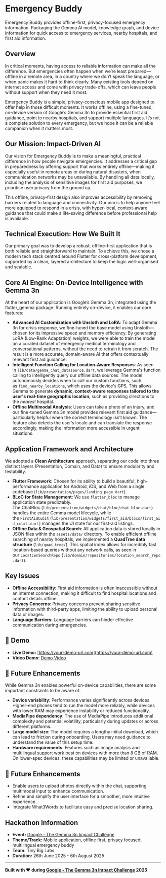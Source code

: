 # Emergency Buddy
Emergency Buddy provides offline-first, privacy-focused emergency information. Packaging the Gemma AI model, knowledge graph, and device information for quick access to emergency services, nearby hospitals, and first aid information.

## Overview
In critical moments, having access to reliable information can make all the difference. But emergencies often happen when we’re least prepared—offline in a remote area, in a country where we don’t speak the language, or when panic makes it hard to think clearly. Many existing tools depend on internet access and come with privacy trade-offs, which can leave people without support when they need it most.

Emergency Buddy is a simple, privacy-conscious mobile app designed to offer help in those difficult moments. It works offline, using a fine-tuned, on-device version of Google’s Gemma 3n to provide essential first aid guidance, point to nearby hospitals, and support multiple languages. It’s not a complete solution to every emergency, but we hope it can be a reliable companion when it matters most.

## Our Mission: Impact-Driven AI
Our vision for Emergency Buddy is to make a meaningful, practical difference in how people navigate emergencies. It addresses a critical gap in preparedness by offering support that works entirely offline—making it especially useful in remote areas or during natural disasters, when communication networks may be unavailable. By handling all data locally, including the analysis of sensitive images for first aid purposes, we prioritise user privacy from the ground up.

This offline, privacy-first design also improves accessibility by removing barriers related to language and connectivity. Our aim is to help anyone feel more equipped to respond in a crisis, with hyper-local, context-aware guidance that could make a life-saving difference before professional help is available.

## Technical Execution: How We Built It
Our primary goal was to develop a robust, offline-first application that is both reliable and straightforward to maintain. To achieve this, we chose a modern tech stack centred around Flutter for cross-platform development, supported by a clean, layered architecture to keep the logic well-organised and scalable.

## Core AI Engine: On-Device Intelligence with Gemma 3n
At the heart of our application is Google’s Gemma 3n, integrated using the flutter_gemma package. Running entirely on-device, it enables our core features:

- **Advanced AI Customization with Unsloth and LoRA**: To adapt Gemma 3n for crisis response, we fine-tuned the base model using Unsloth—chosen for its impressive speed and memory efficiency. By generating LoRA (Low-Rank Adaptation) weights, we were able to train the model on a curated dataset of emergency medical terminology and conversational patterns, without the need to retrain it from scratch. The result is a more accurate, domain-aware AI that offers contextually relevant first aid guidance.
- **Intelligent Function Calling for Location-Aware Responses**: As seen in `lib/data/gemma_chat_datasource.dart`, we leverage Gemma's function calling to intelligently query our offline data sources. The model autonomously decides when to call our custom functions, such as `find_nearby_locations`, which uses the device's GPS. This allows Gemma to generate **dynamic, context-aware responses tailored to the user's real-time geographic location**, such as providing directions to the _nearest_ hospital.
- **Offline Multimodal Analysis**: Users can take a photo of an injury, and our fine-tuned Gemma 3n model provides relevant first aid guidance—particularly helpful when the correct terminology isn’t known. The feature also detects the user’s locale and can translate the response accordingly, making the information more accessible in urgent situations.

## Application Framework and Architecture
We adopted a **Clean Architecture** approach, separating our code into three distinct layers (Presentation, Domain, and Data) to ensure modularity and testability.
- **Flutter Framework**: Chosen for its ability to build a beautiful, high-performance application for Android, iOS, and Web from a single codebase (`lib/presentation/pages/landing_page.dart`).
- **BLoC for State Management**: We use `flutter_bloc` to manage application state predictably. The ChatBloc (`lib/presentation/widgets/chat/bloc/chat_bloc.dart`) handles the entire Gemma model lifecycle, while the `FirstAidCubit` (`lib/presentation/widgets/first_aid/blocs/first_aid_cubit.dart`) manages the UI state for our first-aid listings.
- **Offline Data & Geospatial Search**: All application data is stored locally in JSON files within the `assets/data/` directory. To enable efficient offline searching of nearby hospitals, we implemented a **QuadTree data structure** (`lib/quad_tree/`). This spatial index allows for incredibly fast location-based queries without any network calls, as seen in our `LocationSearchRepo` (`lib/domain/repositories/location_search_repo.dart`).

## Key Issues
- **Offline Accessibility**: First aid information is often inaccessible without an internet connection, making it difficult to find hospital locations and contact details offline.
- **Privacy Concerns**: Privacy concerns prevent sharing sensitive information with third-party apps, limiting the ability to upload personal data or images.
- **Language Barriers**: Language barriers can hinder effective communication during emergencies.

## 🎥 Demo
- **Live Demo:** [https://your-demo-url.com](https://your-demo-url.com)
- **Video Demo:** [Demo Video](https://drive.google.com/file/d/1eBZMQ88EbV7quVKMGXmQxfw9QzYmwKnM/view)


## 🚀 Future Enhancements
While Gemma 3n enables powerful on-device capabilities, there are some important constraints to be aware of:
- **Device variability**: Performance varies significantly across devices. Higher-end phones tend to run the model more reliably, while devices with lower RAM may experience instability or reduced functionality.
- **MediaPipe dependency**: The use of MediaPipe introduces additional complexity and potential volatility, particularly during updates or across different platforms.
- **Large model size**: The model requires a lengthy initial download, which can lead to friction during onboarding. Users may need guidance to understand the value of this setup time.
- **Hardware requirements**: Features such as image analysis and multilingual support work best on devices with more than 8 GB of RAM. On lower-spec devices, these capabilities may be limited or unavailable.

## 🚀 Future Enhancements
- Enable users to upload photos directly within the chat, supporting multimodal input to enhance communication.
- Refine and simplify the user interface for a smoother, more intuitive experience.
- Integrate What3Words to facilitate easy and precise location sharing.

## Hackathon Information
- **Event:** [Google - The Gemma 3n Impact Challenge](https://www.kaggle.com/competitions/google-gemma-3n-hackathon/overview)
- **Theme/Track:** Mobile application, offline first, privacy focused, multilingual emergency buddy
- **Team:** Tiny Big Labs
- **Duration:** 26th June 2025 - 6th August 2025

---

**Built with ❤️ during [Google - The Gemma 3n Impact Challenge](https://www.kaggle.com/competitions/google-gemma-3n-hackathon/overview) 2025**
